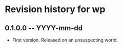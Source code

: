 # Revision history for wp

## 0.1.0.0 -- YYYY-mm-dd

* First version. Released on an unsuspecting world.

